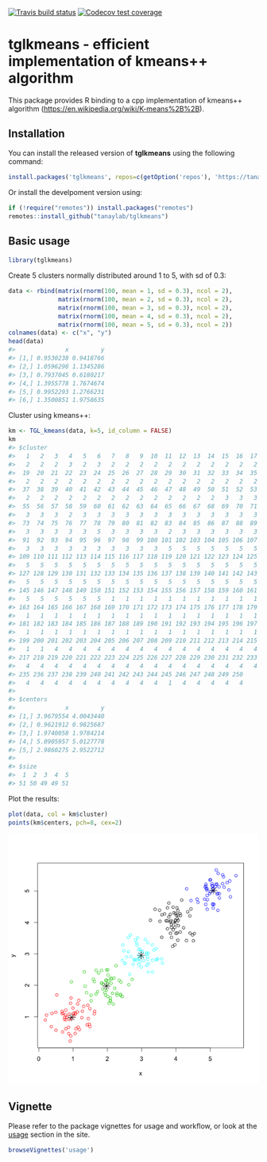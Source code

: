 
<!-- badges: start -->

[![Travis build
status](https://travis-ci.com/tanaylab/tglkmeans.svg?branch=master)](https://travis-ci.org/tanaylab/tglkmeans)
[![Codecov test
coverage](https://codecov.io/gh/tanaylab/tglkmeans/branch/master/graph/badge.svg)](https://codecov.io/gh/tanaylab/tglkmeans?branch=master)
<!-- badges: end -->

# tglkmeans - efficient implementation of kmeans++ algorithm

This package provides R binding to a cpp implementation of kmeans++
algorithm (<https://en.wikipedia.org/wiki/K-means%2B%2B>).

## Installation

You can install the released version of **tglkmeans** using the
following command:

``` r
install.packages('tglkmeans', repos=c(getOption('repos'), 'https://tanaylab.github.io/repo'))
```

Or install the develpoment version using:

``` r
if (!require("remotes")) install.packages("remotes")
remotes::install_github("tanaylab/tglkmeans")
```

## Basic usage

``` r
library(tglkmeans)
```

Create 5 clusters normally distributed around 1 to 5, with sd of 0.3:

``` r
data <- rbind(matrix(rnorm(100, mean = 1, sd = 0.3), ncol = 2),
              matrix(rnorm(100, mean = 2, sd = 0.3), ncol = 2),
              matrix(rnorm(100, mean = 3, sd = 0.3), ncol = 2),
              matrix(rnorm(100, mean = 4, sd = 0.3), ncol = 2),
              matrix(rnorm(100, mean = 5, sd = 0.3), ncol = 2))
colnames(data) <- c("x", "y")
head(data)
#>              x         y
#> [1,] 0.9530238 0.9418766
#> [2,] 1.0596298 1.1345286
#> [3,] 0.7937045 0.6180217
#> [4,] 1.3955778 1.7674674
#> [5,] 0.9952293 1.2766231
#> [6,] 1.3500851 1.9758635
```

Cluster using kmeans++:

``` r
km <- TGL_kmeans(data, k=5, id_column = FALSE)
km
#> $cluster
#>   1   2   3   4   5   6   7   8   9  10  11  12  13  14  15  16  17  18 
#>   2   2   2   3   2   3   2   2   2   2   2   2   2   2   2   2   2   2 
#>  19  20  21  22  23  24  25  26  27  28  29  30  31  32  33  34  35  36 
#>   2   2   2   2   2   2   2   2   2   2   2   2   2   2   2   2   2   2 
#>  37  38  39  40  41  42  43  44  45  46  47  48  49  50  51  52  53  54 
#>   2   2   2   2   2   2   2   2   2   2   2   2   2   2   3   3   3   3 
#>  55  56  57  58  59  60  61  62  63  64  65  66  67  68  69  70  71  72 
#>   3   3   3   2   3   3   3   3   3   3   3   3   3   3   3   3   3   3 
#>  73  74  75  76  77  78  79  80  81  82  83  84  85  86  87  88  89  90 
#>   3   3   3   3   3   5   3   3   3   3   2   3   3   3   3   3   3   3 
#>  91  92  93  94  95  96  97  98  99 100 101 102 103 104 105 106 107 108 
#>   3   3   3   3   3   3   3   3   3   3   5   5   5   5   5   5   5   5 
#> 109 110 111 112 113 114 115 116 117 118 119 120 121 122 123 124 125 126 
#>   5   5   5   5   5   5   5   5   5   5   5   5   5   5   5   5   5   5 
#> 127 128 129 130 131 132 133 134 135 136 137 138 139 140 141 142 143 144 
#>   5   5   5   5   5   5   5   5   5   5   5   5   5   5   5   5   5   5 
#> 145 146 147 148 149 150 151 152 153 154 155 156 157 158 159 160 161 162 
#>   5   5   5   5   5   5   1   1   1   1   1   1   1   1   1   1   1   1 
#> 163 164 165 166 167 168 169 170 171 172 173 174 175 176 177 178 179 180 
#>   1   1   1   1   1   1   1   1   1   1   1   1   1   1   1   1   1   1 
#> 181 182 183 184 185 186 187 188 189 190 191 192 193 194 195 196 197 198 
#>   1   1   1   1   1   1   1   1   1   1   1   1   1   1   1   1   1   1 
#> 199 200 201 202 203 204 205 206 207 208 209 210 211 212 213 214 215 216 
#>   1   1   4   4   4   4   4   4   4   4   4   4   4   4   4   4   4   4 
#> 217 218 219 220 221 222 223 224 225 226 227 228 229 230 231 232 233 234 
#>   4   4   4   4   4   4   4   4   4   4   4   4   4   4   4   4   4   4 
#> 235 236 237 238 239 240 241 242 243 244 245 246 247 248 249 250 
#>   4   4   4   4   4   4   4   4   4   4   1   4   4   4   4   4 
#> 
#> $centers
#>              x         y
#> [1,] 3.9679554 4.0043440
#> [2,] 0.9621912 0.9825687
#> [3,] 1.9740058 1.9784214
#> [4,] 5.0905957 5.0127778
#> [5,] 2.9860275 2.9522712
#> 
#> $size
#>  1  2  3  4  5 
#> 51 50 49 49 51
```

Plot the results:

``` r
plot(data, col = km$cluster)
points(km$centers, pch=8, cex=2)
```

![](README-clustering-1.png)<!-- -->

## Vignette

Please refer to the package vignettes for usage and workflow, or look at
the [usage](https://tanaylab.github.io/tglkmeans/articles/usage.html)
section in the site.

``` r
browseVignettes('usage') 
```
